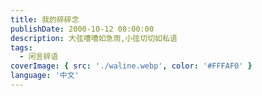 ```yaml
---
title: 我的碎碎念
publishDate: 2000-10-12 08:00:00
description: 大弦嘈嘈如急雨,小弦切切如私语
tags:
  - 闲言碎语
coverImage: { src: './waline.webp', color: '#FFFAF0' }
language: '中文'
---
```

<script is:inline>
  document.addEventListener('DOMContentLoaded', () => {
    // 添加延迟逻辑
    setTimeout(() => {
      document.querySelector('.page-content').style.display = 'block';
    }, 2000);
  });
</script>



<style>
.page-top-card-box{
    height: 250px;
}
.page-top-card{
    background-image: url(https://img.yywen.top/hy-blog/img/wallpaper/005.webp);
}
.text-english{
    font-family: 'Roboto';
}
.clock{
    position:absolute;
    right: 2.7rem;
}
.clock-canvas {
    width:150px;
    margin-top:5px;
}
svg.is-badge.icon {
    width: 15px;
    margin-left: 5px;
    padding-top: 3px;
}
#bber {
  margin-top: 1rem;
  width: auto !important;
  margin: auto !important;
  min-height: 100vh;
}
.bb-timeline ul {
  margin: 0;
  padding: 0;
  li {
    margin-bottom: 1.5rem;
    list-style-type: none;
    .bb-cont ul li {
        margin-bottom: 0;
    }
  }
}
.bb-timeline {
  padding: 0px;
  font-size: 16px;
  margin-bottom: 15px;
  background: var(--card-bg);
  border-bottom: 1px solid #e0e3ed00;
  transition: all .3s ease-in-out;
  border-radius: 12px;
  }


p.bb-allnums {
    display: inline-block;
    padding: 10px 20px;
    background-color: #69717900;
    text-align: center;
    border-radius: 50px;
    border: 1px solid hsl(var(--border) / var(--tw-border-opacity));
}
.data-\[show\=true\]\:opacity-100[data-show=true] {
    opacity: 1;
    background: #00000000;
    backdrop-filter: blur(10px);
}
/* .px-3 {
    padding-left: 0.75rem;
    padding-right: 0.75rem;
    background-size: cover;
    backdrop-filter: blur(100px);
    background: linear-gradient(to bottom, rgb(255 255 255 / 9%), rgb(62 139 255 / 12%));
} */

.prose-base :where(ul>li):not(:where([class~=not-prose],[class~=not-prose] *)) {
    padding-inline-start: .375em;
    margin: 0;
    padding: 0;
}


.resimg.grid {
    box-sizing: border-box;
    margin: 4px 0 0;
    display: block;
    border-radius: 9px;
    width: 98%;
    max-height: 60vh;
    position: relative;
    width: 100%;
}
.resimg.grid {
  display: grid;
  box-sizing: border-box;
  margin: 4px 0 0;
  width: auto;

  grid-template-rows: auto;
  gap: 4px;
}
img, video {
    height: auto;
    width: 100%;
    height: 100%;
    border-radius: 9px;
    margin: 0 !important;
    object-fit: cover;
}


.img.video {
    height: auto;
    width: 100%;
    height: 100%;
    border-radius: 9px;
    margin: 0 !important;
    object-fit: cover;
}

.bb-item {
    transition: transform 0.3s ease;
    position: relative;
}

.bb-item::before {
    content: "";
    position: absolute;
    top: 0;
    left: 0;
    width: 100%;
    height: 100%;
    background-color: transparent;
    transition: background-color 0.3s ease, border-radius 0.3s ease; /* 添加 border-radius 的过渡 */
}
/* 放大效果 */
/* .bb-item:hover {
    transform: scale(1.02);
} */

.bb-item {
  padding: 20px;
  font-size: 16px;
  margin-bottom: 15px;
  background: var(--card-bg);
  border-bottom: 1px solid #e0e3ed00;
  transition: all .3s ease-in-out;
  border-radius: 12px;
  border: 1px solid hsl(var(--border) / var(--tw-border-opacity));
  &:hover {
    border:1px solid #49b1f5;
  }
}
span.name {
    display: flex;
}
.name {
    display: flex;
}
.bb-timeline .bb-head{
  display: flex;
  align-items: center;
  margin-bottom: 10px;
  .user-avatar {
    margin: 0 !important;
    width: 50px;
    height: 50px;
    display: flex;
  }
  .info {
    display: flex;
    flex-direction: column;
    margin-left: 10px;
    margin-right: auto;
    .name {
      font-size: 1.2rem;
    }
    .datatime {
    display: table;
    table-layout: fixed;
    opacity: 0.6;
    white-space: nowrap;
    }
  }
}

.bb-timeline .bb-head {
    & .info {
        .name {
            font-size: 1.2rem;
            display: flex;
        }
    }
}

.bb-timeline .bb-content{
  margin: 5px 0 5px 5px;
}
.bb-bottom{
  display: flex;
  flex-direction: row;
  flex-wrap: nowrap;
  align-items: flex-start;
  margin-top: 10px;
  .emoji {
    margin-left: 15px;
  }
  .comment-btn {
    margin-left: auto !important;
  }
}
.msg-btn {
    display: block!important;
    visibility: visible!important;
}
.bb-bottom{
  display: flex;
  flex-direction: row;
  flex-wrap: nowrap;
  align-items: flex-start;
  margin-top: 10px;
  .emoji {
    margin-left: 15px;
  }
  .comment-btn {
    margin-left: auto !important;
  }
}

  .emoji {
    margin-left: 15px;
  }

  .comment-btn {
    margin-left: auto !important;
  }
.bb-load button {
  border: 1px solid hsl(var(--border) / var(--tw-border-opacity));
  border-radius: 8px;
  padding: 10px 30px;
  width: 100%;
  background: 0 0;
  letter-spacing: .8rem;
  font-style: italic;
  font-size: .8rem;
  &:hover {
    color:#FFFFFF;
    background:#4C4C4C;
  }
}
#bb-footer {
  margin: 1rem 1rem auto;
  display: flex;
  flex-direction: column;
  align-items: center;
  p {
    margin: 0 0 .6rem;
  }
}

.resimg {
    display: flex;
    box-sizing: border-box;
    margin: 4px 0 0;
    width: auto;
    grid-template-rows: auto;
    gap: 4px;
}
.resimg {
    grid-template-columns: repeat(3, 1fr);
    grid-gap: 10px;
}
.resimg img {
  width: 100%;
  height: auto;
}

.resimg.grid-2 {
  grid-template-columns: repeat(3, 1fr);
}
.resimg.grid-4 {
    width: 100%;
    grid-template-columns: repeat(4, 1fr);
}
.resimg.grid-16 {
      grid-template-columns: repeat(4, 1fr);
      grid-template-rows: repeat(4, 1fr);
}
.resimg.grid.grid-0:not([class*=video-wrapper]) {
    display: flex;
}
.resimg a {
    display: block;
    border-radius: 9px;
    width: 98%;
    /* max-height: 60vh; */
    /* aspect-ratio: 1 / 1; */
    /* position: relative; */
    width: 100%;
}
.resimg.grid.grid-0:not([class*="video-wrapper"]) {
    display: flex;
}
.resimg.grid.grid-0[class*="video-wrapper"] {
    display: none; 
}
.video-wrapper {
    display: block;
    border-radius: 9px;
    width: 98%;
    max-height: 60vh;

    position: relative;
    width: 100%;
}
.resimg.grid.grid-0 {
    display: block;
    border-radius: 9px;
    max-width: 100%;
    max-height: 60vh;
    position: relative;
    width: 100%;
}
.wl-panel {
    position: relative;
    flex-shrink: 1;
    width: 100%;
    margin: .5em;
    border: var(--waline-border);
    border-radius: .75em;
    background: hsl(240deg 4.86% 16.67% / 0%);
    box-shadow: var(--waline-box-shadow);
}
.bb-content {
    overflow: auto;
}
.resimg img {
  width: 100%;
  height: 100%;
  border-radius: 9px;
  margin: 0 !important;
  object-fit: cover;
}
.d-none{display:none!important;}
.item-waline {
    min-height: 100px;
    padding: 10px;
    margin-top: 15px;
    border: 1px solid #e0e3ed;
    border-radius: 12px;
    box-shadow: 0px 3px 5px rgba(0, 0, 0, .1);
}
@media screen and (max-width: 625px) {
    .emoji{
        display:inline!important;
    }
}
</style>

<script src="https://pic.en.icu/something/waline.css"></script>

<script type="module" src="https://immmmm.com/emaction.js?v=230811"></script>
<script src="https://fastly.jsdelivr.net/npm/marked/marked.min.js"></script>
<div id="bber"></div>
<script data-pjax>
let icon = '<svg viewBox="0 0 512 512"xmlns="http://www.w3.org/2000/svg"class="is-badge icon"><path d="m512 268c0 17.9-4.3 34.5-12.9 49.7s-20.1 27.1-34.6 35.4c.4 2.7.6 6.9.6 12.6 0 27.1-9.1 50.1-27.1 69.1-18.1 19.1-39.9 28.6-65.4 28.6-11.4 0-22.3-2.1-32.6-6.3-8 16.4-19.5 29.6-34.6 39.7-15 10.2-31.5 15.2-49.4 15.2-18.3 0-34.9-4.9-49.7-14.9-14.9-9.9-26.3-23.2-34.3-40-10.3 4.2-21.1 6.3-32.6 6.3-25.5 0-47.4-9.5-65.7-28.6-18.3-19-27.4-42.1-27.4-69.1 0-3 .4-7.2 1.1-12.6-14.5-8.4-26-20.2-34.6-35.4-8.5-15.2-12.8-31.8-12.8-49.7 0-19 4.8-36.5 14.3-52.3s22.3-27.5 38.3-35.1c-4.2-11.4-6.3-22.9-6.3-34.3 0-27 9.1-50.1 27.4-69.1s40.2-28.6 65.7-28.6c11.4 0 22.3 2.1 32.6 6.3 8-16.4 19.5-29.6 34.6-39.7 15-10.1 31.5-15.2 49.4-15.2s34.4 5.1 49.4 15.1c15 10.1 26.6 23.3 34.6 39.7 10.3-4.2 21.1-6.3 32.6-6.3 25.5 0 47.3 9.5 65.4 28.6s27.1 42.1 27.1 69.1c0 12.6-1.9 24-5.7 34.3 16 7.6 28.8 19.3 38.3 35.1 9.5 15.9 14.3 33.4 14.3 52.4zm-266.9 77.1 105.7-158.3c2.7-4.2 3.5-8.8 2.6-13.7-1-4.9-3.5-8.8-7.7-11.4-4.2-2.7-8.8-3.6-13.7-2.9-5 .8-9 3.2-12 7.4l-93.1 140-42.9-42.8c-3.8-3.8-8.2-5.6-13.1-5.4-5 .2-9.3 2-13.1 5.4-3.4 3.4-5.1 7.7-5.1 12.9 0 5.1 1.7 9.4 5.1 12.9l58.9 58.9 2.9 2.3c3.4 2.3 6.9 3.4 10.3 3.4 6.7-.1 11.8-2.9 15.2-8.7z"fill="#1da1f2"></path></svg>';
let bbMemos = {
    memos: 'https://me.en.icu/',
    limit: '5',
    creatorId: '1',
    domId: '#bber',
    wlEnv: 'https://waline.xzi.cc',
    name: '星落',
    avatar: 'https://pic.en.icu/Xingluo.webp',
}
let limit = bbMemos.limit
let memos = bbMemos.memos
let memosOpenId
let mePage = 1, offset = 0, nextLength = 0, nextDom = '', apiV1 = '';
let bbDom = document.querySelector(bbMemos.domId);
let load = '<div class="bb-load"><button class="load-btn button-load">加载中……</button></div>'
if (bbDom) {
    fetchStatus()
}
async function fetchStatus() {
    let statusUrl = memos + "api/v1/ping";
    let response = await fetch(statusUrl);
    if (response.ok) {
        apiV1 = 'v1/'
    }
    initMemo(apiV1);
}
function initMemo(apiV1) {
    getFirstList(apiV1) //首次加载数据
    meNums(apiV1) //加载总数
    let btn = document.querySelector("button.button-load");
    btn.addEventListener("click", function () {
        btn.textContent = '加载中……';
        if (bbMemos.wlEnv) {
            updateWaline(nextDom)
        } else {
            updateHTMl(nextDom)
        }
        if (nextLength < limit) { //返回数据条数小于限制条数，隐藏
            document.querySelector("button.button-load").remove()
            return
        }
        getNextList(apiV1)
    });
}
function getFirstList(apiV1) {
    bbDom.insertAdjacentHTML('afterend', load);
    let bbUrl = memos + "api/" + apiV1 + "memo?creatorId=" + bbMemos.creatorId + "&rowStatus=NORMAL&limit=" + limit;
    fetch(bbUrl).then(res => res.json()).then(resdata => {
        if (bbMemos.wlEnv) {
            updateWaline(resdata)
        } else {
            updateHTMl(resdata)
        }
        let nowLength = resdata.length
        if (nowLength < limit) { //返回数据条数小于 limit 则直接移除“加载更多”按钮，中断预加载
            document.querySelector("button.button-load").remove()
            return
        }
        mePage++
        offset = limit * (mePage - 1)
        getNextList(apiV1)
    });
}
function getNextList(apiV1) {   //预加载下一页数据
    let bbUrl = memos + "api/" + apiV1 + "memo?creatorId=" + bbMemos.creatorId + "&rowStatus=NORMAL&limit=" + limit + "&offset=" + offset;
    fetch(bbUrl).then(res => res.json()).then(resdata => {
        nextDom = resdata
        nextLength = resdata.length
        mePage++
        offset = limit * (mePage - 1)
        if (nextLength < 1) { //返回数据条数为 0 ，隐藏
            document.querySelector("button.button-load").remove()
            return
        }
    })
}
function meNums(apiV1) {    //加载总 Memos 数
    let bbLoad = document.querySelector('.bb-load')
    let bbUrl = memos + "api/" + apiV1 + "memo/stats?creatorId=" + bbMemos.creatorId
    fetch(bbUrl).then(res => res.json()).then(resdata => {
        if (resdata) {
            let allnums = `<div id="bb-footer"><a href="${bbMemos.memos}" target="_blank"><p class="bb-allnums">共 ${resdata.length} 条 </p><p class="bb-allpub"></a></p></div>`
            bbLoad.insertAdjacentHTML('afterend', allnums);
        }
    })
}
function getTime(timestamp) {
    let d = new Date(timestamp * 1000),
        ls = [d.getFullYear(), d.getMonth() + 1, d.getDate(), d.getHours(), d.getMinutes(), d.getSeconds()];
    for (let i = 0; i < ls.length; i++) {
        ls[i] = ls[i] <= 9 ? '0' + ls[i] : ls[i] + ''
    }
    if (new Date().getFullYear() == ls[0]) return ls[1] + '月' + ls[2] + '日 ' + ls[3] +':'+ ls[4]
    else return ls[0] + '年' + ls[1] + '月' + ls[2] + '日 ' + ls[3] +':'+ ls[4]
}
function getTimeAgo(timestamp) {
    const days = Math.floor((new Date().getTime() - timestamp * 1000) / (24 * 60 * 60 * 1000));
    switch (true) {
        case (days == 0):
            return ' 今天';
        case (days == 1):
            return ' 昨天';
        case (days == 2):
            return ' 前天';
        case (days - 14 <= 0):
            return ' 一周前';
        default:
            return ' '+ days +'天前';
    }
}
async function updateWaline(data) {
    await updateHTMl(data);
    for (let i = 0; i < data.length; i++) {
        let bbID = data[i].id;
        window.getCommentCount({
            serverURL: bbMemos.wlEnv,
            selector: '.waline-memos-' + bbID,
            path: bbMemos.memos + 'm/' + bbID,
        });
    }
}
// 插入 html 
async function updateHTMl(data) {
    let result = "",
        resultAll = "";
    const TAG_REG = /#([^#\s!.,;:?"'()]+)(?= )/g ///#([^/\s#]+?) /g
        ,
        IMG_REG = /\!\[(.*?)\]\((.*?)\)/g,
        LINK_REG = /\[(.*?)\]\((.*?)\)/g,
        DEODB_LINK_REG = /(https:\/\/(www|movie|book)\.douban\.com\/(game|subject)\/[0-9]+\/).*?/g,
        BILIBILI_REG = /<a.*?href="https:\/\/www\.bilibili\.com\/video\/((av[\d]{1,10})|(BV([\w]{10})))\/?".*?>.*<\/a>/g,
        NETEASE_MUSIC_REG = /<a.*?href="https:\/\/music\.163\.com\/.*id=([0-9]+)".*?>.*<\/a>/g,
        QQMUSIC_REG = /<a.*?href="https\:\/\/y\.qq\.com\/.*(\/[0-9a-zA-Z]+)(\.html)?".*?>.*?<\/a>/g,
        QQVIDEO_REG = /<a.*?href="https:\/\/v\.qq\.com\/.*\/([a-z|A-Z|0-9]+)\.html".*?>.*<\/a>/g,
        YOUKU_REG = /<a.*?href="https:\/\/v\.youku\.com\/.*\/id_([a-z|A-Z|0-9|==]+)\.html".*?>.*<\/a>/g,
        YOUTUBE_REG = /<a.*?href="https:\/\/www\.youtube\.com\/watch\?v\=([a-z|A-Z|0-9]{11})\".*?>.*<\/a>/g;
    marked.setOptions({
        breaks: false,
        smartypants: false,
        langPrefix: 'language-',
        headerIds: false,
        mangle: false
    });
    for (let i = 0; i < data.length; i++) {
        let bbID = data[i].id
        let memoUrl = memos + "m/" + bbID
        let bbCont = data[i].content + ' '
        let bbContREG = ''
        let bbPos = ''
        bbContREG += bbCont.replace(TAG_REG, "")
            .replace(IMG_REG, "")
            .replace(DEODB_LINK_REG, '')
            .replace(LINK_REG, '<a class="primary" href="$2" target="_blank">$1</a>')
        //标签
        bbContREG = bbContREG.replace(/#(.*?)\s/g, '').replace(/\!?\[(.*?)\]\((.*?)\)/g, '').replace(/\{(.*?)\}/g, '')
        bbPos = bbCont.match(/\{(.*?)\}/g);
        bbPos = bbPos ? bbPos[0].replace(/\{(.*?)\}/,'$1') : "";
        let tagArr = bbCont.match(TAG_REG);
        bbContREG = marked.parse(bbContREG)
            .replace(BILIBILI_REG, "<div class='video-wrapper'><iframe src='//www.bilibili.com/blackboard/html5mobileplayer.html?bvid=$1&as_wide=1&high_quality=1&danmaku=0' scrolling='no' border='0' frameborder='no' framespacing='0' allowfullscreen='true'></iframe></div>")
            .replace(NETEASE_MUSIC_REG, "<meting-js auto='https://music.163.com/#/song?id=$1'></meting-js>")
            .replace(QQMUSIC_REG, "<meting-js auto='https://y.qq.com/n/yqq/song$1.html'></meting-js>")
            .replace(QQVIDEO_REG, "<div class='video-wrapper'><iframe src='//v.qq.com/iframe/player.html?vid=$1' allowFullScreen='true' frameborder='no'></iframe></div>")
            .replace(YOUKU_REG, "<div class='video-wrapper'><iframe src='https://player.youku.com/embed/$1' frameborder=0 'allowfullscreen'></iframe></div>")
            .replace(YOUTUBE_REG, "<div class='video-wrapper'><iframe src='https://www.youtube.com/embed/$1' title='YouTube video player' frameborder='0' allow='accelerometer; autoplay; clipboard-write; encrypted-media; gyroscope; picture-in-picture' allowfullscreen title='YouTube Video'></iframe></div>")
        //解析 content 内 md 格式图片
        let IMG_ARR = data[i].content.match(IMG_REG) || '',
            IMG_ARR_Grid = '';
        if (IMG_ARR) {
            let IMG_ARR_Length = IMG_ARR.length,
                IMG_ARR_Url = '';
            if (IMG_ARR_Length !== 1) {
                let IMG_ARR_Grid = " grid grid-" + IMG_ARR_Length
            }
            IMG_ARR.forEach(item => {
                let imgSrc = item.replace(/!\[.*?\]\((.*?)\)/g, '$1')
                IMG_ARR_Url += `<a href="${imgSrc}" data-fancybox="gallery${bbID}" class="fancybox" data-thumb="${imgSrc}"><img class="no-lazyload" src="${imgSrc}"></a>`
            });
            bbContREG += `<div class="resimg${IMG_ARR_Grid}">${IMG_ARR_Url}</div>`
        }
        //解析内置资源文件
        if (data[i].resourceList && data[i].resourceList.length > 0) {
            let resourceList = data[i].resourceList;
            let imgUrl = '',
                resUrl = '',
                resImgLength = 0;
            for (let j = 0; j < resourceList.length; j++) {
                let restype = resourceList[j].type.slice(0, 5)
                let resexlink = resourceList[j].externalLink
                let resLink = resexlink ? resexlink :
                    memos + 'o/r/' + resourceList[j].id + '/' + (resourceList[j].publicId || resourceList[j].filename)
                if (restype == 'image') {
                    imgUrl += `<a href="${resLink}" data-fancybox="gallery${bbID}" class="fancybox" data-thumb="${resLink}"><img class="no-lazyload" src="${resLink}"></a>`
                    resImgLength = resImgLength + 1
                } else if (restype == 'video') {
                    imgUrl += `<div class="video-wrapper"><video controls><source src="${resLink}" type="video/mp4"></video></div>`
                } else {
                    resUrl += `<a target="_blank" rel="noreferrer" href="${resLink}">${resourceList[j].filename}</a>`
                }
            }
            if (imgUrl) {
                let resImgGrid = ""
                if (resImgLength !== 1) {
                    resImgGrid = "grid grid-" + resImgLength
                }
                bbContREG += `<div class="resimg ${resImgGrid}">${imgUrl}</div>`
            }
            if (resUrl) {
                bbContREG += `<p class="bb-source">${resUrl}</p>`
            }
        }
        let bbTime1 = getTime(data[i].createdTs);
        let bbTime2 = getTimeAgo(data[i].createdTs);
        let memosIdNow = memos.replace(/https\:\/\/(.*\.)?(.*)\..*/, 'id-$2-')
        let emojiReaction = `<emoji-reaction theme="system" class="reaction" endpoint="https://api-emaction.immmmm.com" reacttargetid="${memosIdNow + 'memo-' + bbID}" style="line-height:normal;display:inline-flex;"></emoji-reaction>`
        let commentBtn = ``
        if (bbMemos.wlEnv) {
            commentBtn = `<div class="comment-btn"><a class="msg-btn" data-id="${bbID}" onclick="loadWaline(this)"><span class="icon"><i class="fa-solid fa-message fa-fw"></i></span><span class="waline-memos-${bbID}"></span></a></div>`
        }
        result += `<li class="memo-${bbID}">
        <div class="bb-item">
            <div class="bb-head">
                <img class="no-lightbox no-lazyload user-avatar" style="border-radius: 50%;" src="${bbMemos.avatar}">
                <div class="info">
                    <span class="name">${bbMemos.name} ${icon}</span>
                    <span class="datatime"><i class="fa-solid fa-calendar-days WISTERIA fa-fw"></i> ${bbTime1}</span>
                </div>
            <a href="${memoUrl}" target="_blank"><i class="fa-solid fa-share-from-square"></i></a>
            </div>
            <div class="bb-content">
                ${bbContREG}
            </div>
            <div class="bb-bottom">
                <div>
                    <span><i class="fa-solid fa-clock WISTERIA fa-fw"></i> ${bbTime2}</span>
                    <span><i class="fa-solid fa-location-dot WISTERIA fa-fw"></i> ${bbPos}</span>
                </div>
                <div class="emoji">${emojiReaction}</div>
                ${commentBtn}
            </div>
            <div id="container-${bbID}" class="item-waline d-none">
                <div style="font-size:20px;padding:5px 10px;font-weight:600;"><i class="fa-solid fa-comments"></i> 评论</div>
                <div id="waline-${bbID}"></div>
            </div>
        </div>
    </li>`
    } // end for
    let bbBefore = "<section class='bb-timeline'><ul class='bb-list-ul'>"
    let bbAfter = "</ul></section>"
    resultAll = bbBefore + result + bbAfter
    let loaderDom = document.querySelector('.loader') || ""
    if (loaderDom) loaderDom.remove()
    bbDom.insertAdjacentHTML('beforeend', resultAll);
    if (document.querySelector('button.button-load')) document.querySelector('button.button-load').textContent = '加载更多';
}
function loadWaline(e) {
    let memosId = e.getAttribute("data-id");
    let walineDom = document.getElementById("container-" + memosId)
    if (walineDom.classList.contains('d-none')) {
        document.querySelectorAll('.item-waline').forEach((item) => {item.classList.add('d-none');})
        if(document.getElementById("waline-" + memosId)){
            walineDom.classList.remove('d-none');
            window.scrollTo({
                top: walineDom.offsetTop - 30,
                behavior: "smooth"
            });
            window.initComment({
                el: '#waline-' + memosId ,
                serverURL: bbMemos.wlEnv ,
                emoji: [
                    '自定义 emoji 地址',
                ],
                path: bbMemos.memos + 'm/' + memosId,
                comment: '.waline-memos-' + memosId,
            });
        }
  }else{
    walineDom.classList.add('d-none');
  }
}
</script>
<script type="module">
import { init, commentCount } from 'https://unpkg.com/@waline/client@v3/dist/waline.js';
window.initComment = function(params) {
    try {
        init({
            el: params.el,
            serverURL: params.serverURL,
            emoji: params.emoji,
            path: params.path,
            comment: params.comment,
        });
    } catch (error) {
        console.log(`Waline ${error}`);
    }
}
window.getCommentCount = function(params) {
    try {
        commentCount({
            serverURL: params.serverURL,
            selector: params.selector,
            path: params.path,
        })
    } catch (error) {
        console.log(`Waline ${error}`);
    }
}
</script>
